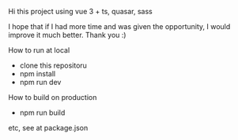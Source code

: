Hi this project using vue 3 + ts, quasar, sass


I hope that if I had more time and was given the opportunity, I would improve it much better. Thank you :)



How to run at local

- clone this repositoru
- npm install
- npm run dev


How to build on production

- npm run build


etc, see at package.json